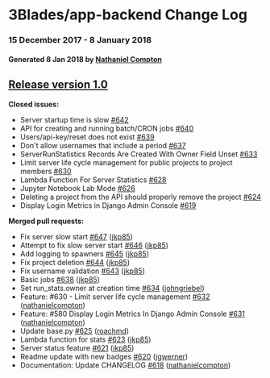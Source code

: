 # 3Blades/app-backend Change Log
### 15 December 2017 - 8 January 2018
#### Generated 8 Jan 2018 by [Nathaniel Compton](https://github.com/nathanielcompton)

## [Release version 1.0](https://github.com/3blades/app-backend/tree/HEAD)

**Closed issues:**

- Server startup time is slow [\#642](https://github.com/3Blades/app-backend/issues/642)
- API for creating and running batch/CRON jobs [\#640](https://github.com/3Blades/app-backend/issues/640)
- Users/api-key/reset does not exist [\#639](https://github.com/3Blades/app-backend/issues/639)
- Don't allow usernames that include a period [\#637](https://github.com/3Blades/app-backend/issues/637)
- ServerRunStatistics Records Are Created With Owner Field Unset [\#633](https://github.com/3Blades/app-backend/issues/633)
- Limit server life cycle management for public projects to project members [\#630](https://github.com/3Blades/app-backend/issues/630)
- Lambda Function For Server Statistics [\#628](https://github.com/3Blades/app-backend/issues/628)
- Jupyter Notebook Lab Mode [\#626](https://github.com/3Blades/app-backend/issues/626)
- Deleting a project from the API should properly remove the project [\#624](https://github.com/3Blades/app-backend/issues/624)
- Display Login Metrics in Django Admin Console [\#619](https://github.com/3Blades/app-backend/issues/619)


**Merged pull requests:**

- Fix server slow start [\#647](https://github.com/3Blades/app-backend/pull/647) ([jkp85](https://github.com/jkp85))
- Attempt to fix slow server start [\#646](https://github.com/3Blades/app-backend/pull/646) ([jkp85](https://github.com/jkp85))
- Add logging to spawners [\#645](https://github.com/3Blades/app-backend/pull/645) ([jkp85](https://github.com/jkp85))
- Fix project deletion [\#644](https://github.com/3Blades/app-backend/pull/644) ([jkp85](https://github.com/jkp85))
- Fix username validation [\#643](https://github.com/3Blades/app-backend/pull/643) ([jkp85](https://github.com/jkp85))
- Basic jobs [\#638](https://github.com/3Blades/app-backend/pull/638) ([jkp85](https://github.com/jkp85))
- Set run\_stats.owner at creation time [\#634](https://github.com/3Blades/app-backend/pull/634) ([johngriebel](https://github.com/johngriebel))
- Feature: \#630 - Limit server life cycle management [\#632](https://github.com/3Blades/app-backend/pull/632) ([nathanielcompton](https://github.com/nathanielcompton))
- Feature: \#580 Display Login Metrics In Django Admin Console [\#631](https://github.com/3Blades/app-backend/pull/631) ([nathanielcompton](https://github.com/nathanielcompton))
- Update base.py [\#625](https://github.com/3Blades/app-backend/pull/625) ([roachmd](https://github.com/roachmd))
- Lambda function for stats [\#623](https://github.com/3Blades/app-backend/pull/623) ([jkp85](https://github.com/jkp85))
- Server status feature [\#621](https://github.com/3Blades/app-backend/pull/621) ([jkp85](https://github.com/jkp85))
- Readme update with new badges [\#620](https://github.com/3Blades/app-backend/pull/620) ([jgwerner](https://github.com/jgwerner))
- Documentation: Update CHANGELOG [\#618](https://github.com/3Blades/app-backend/pull/618) ([nathanielcompton](https://github.com/nathanielcompton))
